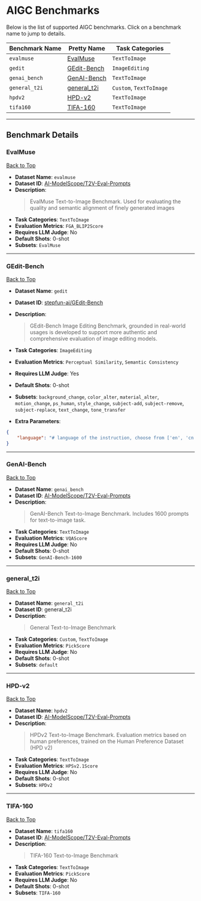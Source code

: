 # AIGC Benchmarks

Below is the list of supported AIGC benchmarks. Click on a benchmark name to jump to details.

| Benchmark Name | Pretty Name | Task Categories |
|------------|----------|----------|
| `evalmuse` | [EvalMuse](#evalmuse) | `TextToImage` |
| `gedit` | [GEdit-Bench](#gedit-bench) | `ImageEditing` |
| `genai_bench` | [GenAI-Bench](#genai-bench) | `TextToImage` |
| `general_t2i` | [general_t2i](#general_t2i) | `Custom`, `TextToImage` |
| `hpdv2` | [HPD-v2](#hpd-v2) | `TextToImage` |
| `tifa160` | [TIFA-160](#tifa-160) | `TextToImage` |

---

## Benchmark Details

### EvalMuse

[Back to Top](#aigc-benchmarks)
- **Dataset Name**: `evalmuse`
- **Dataset ID**: [AI-ModelScope/T2V-Eval-Prompts](https://modelscope.cn/datasets/AI-ModelScope/T2V-Eval-Prompts/summary)
- **Description**:
  > EvalMuse Text-to-Image Benchmark. Used for evaluating the quality and semantic alignment of finely generated images
- **Task Categories**: `TextToImage`
- **Evaluation Metrics**: `FGA_BLIP2Score`
- **Requires LLM Judge**: No
- **Default Shots**: 0-shot
- **Subsets**: `EvalMuse`


---

### GEdit-Bench

[Back to Top](#aigc-benchmarks)
- **Dataset Name**: `gedit`
- **Dataset ID**: [stepfun-ai/GEdit-Bench](https://modelscope.cn/datasets/stepfun-ai/GEdit-Bench/summary)
- **Description**:
  > GEdit-Bench Image Editing Benchmark, grounded in real-world usages is developed to support more authentic and comprehensive evaluation of image editing models.
- **Task Categories**: `ImageEditing`
- **Evaluation Metrics**: `Perceptual Similarity`, `Semantic Consistency`
- **Requires LLM Judge**: Yes
- **Default Shots**: 0-shot
- **Subsets**: `background_change`, `color_alter`, `material_alter`, `motion_change`, `ps_human`, `style_change`, `subject-add`, `subject-remove`, `subject-replace`, `text_change`, `tone_transfer`

- **Extra Parameters**: 
```json
{
    "language": "# language of the instruction, choose from ['en', 'cn'], default to `en`"
}
```

---

### GenAI-Bench

[Back to Top](#aigc-benchmarks)
- **Dataset Name**: `genai_bench`
- **Dataset ID**: [AI-ModelScope/T2V-Eval-Prompts](https://modelscope.cn/datasets/AI-ModelScope/T2V-Eval-Prompts/summary)
- **Description**:
  > GenAI-Bench Text-to-Image Benchmark. Includes 1600 prompts for text-to-image task.
- **Task Categories**: `TextToImage`
- **Evaluation Metrics**: `VQAScore`
- **Requires LLM Judge**: No
- **Default Shots**: 0-shot
- **Subsets**: `GenAI-Bench-1600`


---

### general_t2i

[Back to Top](#aigc-benchmarks)
- **Dataset Name**: `general_t2i`
- **Dataset ID**: general_t2i
- **Description**:
  > General Text-to-Image Benchmark
- **Task Categories**: `Custom`, `TextToImage`
- **Evaluation Metrics**: `PickScore`
- **Requires LLM Judge**: No
- **Default Shots**: 0-shot
- **Subsets**: `default`


---

### HPD-v2

[Back to Top](#aigc-benchmarks)
- **Dataset Name**: `hpdv2`
- **Dataset ID**: [AI-ModelScope/T2V-Eval-Prompts](https://modelscope.cn/datasets/AI-ModelScope/T2V-Eval-Prompts/summary)
- **Description**:
  > HPDv2 Text-to-Image Benchmark. Evaluation metrics based on human preferences, trained on the Human Preference Dataset (HPD v2)
- **Task Categories**: `TextToImage`
- **Evaluation Metrics**: `HPSv2.1Score`
- **Requires LLM Judge**: No
- **Default Shots**: 0-shot
- **Subsets**: `HPDv2`


---

### TIFA-160

[Back to Top](#aigc-benchmarks)
- **Dataset Name**: `tifa160`
- **Dataset ID**: [AI-ModelScope/T2V-Eval-Prompts](https://modelscope.cn/datasets/AI-ModelScope/T2V-Eval-Prompts/summary)
- **Description**:
  > TIFA-160 Text-to-Image Benchmark
- **Task Categories**: `TextToImage`
- **Evaluation Metrics**: `PickScore`
- **Requires LLM Judge**: No
- **Default Shots**: 0-shot
- **Subsets**: `TIFA-160`

